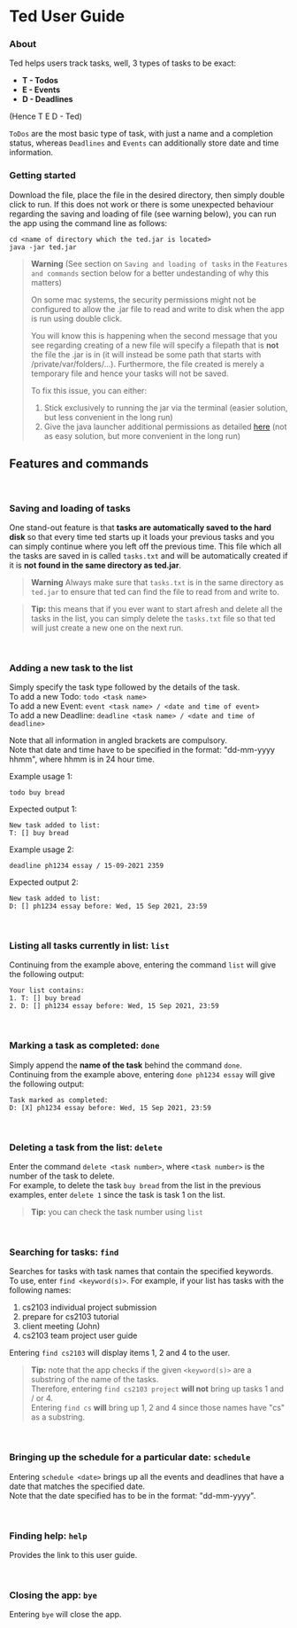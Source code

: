 # Ted User Guide

### About
Ted helps users track tasks, well, 3 types of tasks to be exact:
* **T - Todos**
* **E - Events**
* **D - Deadlines**  

(Hence T E D - Ted)

`ToDos` are the most basic type of task, with just a name and a completion status, whereas `Deadlines` and `Events` can additionally store date and time information.




### Getting started
Download the file, place the file in the desired directory, then simply double click to run. If this does not work or there is some unexpected behaviour regarding the saving and loading of file (see warning below), you can run the app using the command line as follows:
```
cd <name of directory which the ted.jar is located>
java -jar ted.jar
```
> **Warning**
> (See section on `Saving and loading of tasks` in the `Features and commands` section below for a better undestanding of why this matters)  
> 
> On some mac systems, the security permissions might not be configured to allow the .jar file to read and write to disk when the app is run using double click.  
> 
> You will know this is happening when the second message that you see regarding creating of a new file will specify a filepath that is **not** the file the .jar is in (it will instead be some path that starts with /private/var/folders/...). Furthermore, the file created is merely a temporary file and hence your tasks will not be saved.  
> 
> To fix this issue, you can either:
> 1. Stick exclusively to running the jar via the terminal
> (easier solution, but less convenient in the long run)  
> 2. Give the java launcher additional permissions as detailed [here](https://discussions.apple.com/thread/252709578) (not as easy solution, but more convenient in the long run)

## Features and commands

&nbsp;
### Saving and loading of tasks
One stand-out feature is that **tasks are automatically saved to the hard disk** so that every time ted starts up it loads your previous tasks and you can simply continue where you left off the previous time. This file which all the tasks are saved in is called `tasks.txt` and will be automatically created if it is **not found in the same directory as ted.jar**.

> **Warning**
> Always make sure that `tasks.txt` is in the same directory as `ted.jar` to ensure that ted can find the file to read from and write to.

> **Tip:** this means that if you ever want to start afresh and delete all the tasks in the list, you can simply delete the `tasks.txt` file so that ted will just create a new one on the next run.

&nbsp;
### Adding a new task to the list
Simply specify the task type followed by the details of the task.  
To add a new Todo: `todo <task name>`  
To add a new Event: `event <task name> / <date and time of event>`  
To add a new Deadline: `deadline <task name> / <date and time of deadline>`  

Note that all information in angled brackets are compulsory.  
Note that date and time have to be specified in the format: "dd-mm-yyyy hhmm", where hhmm is in 24 hour time.

Example usage 1:
```
todo buy bread
```
Expected output 1:
```
New task added to list:  
T: [] buy bread
```
Example usage 2:
```
deadline ph1234 essay / 15-09-2021 2359
```
Expected output 2:
```
New task added to list:  
D: [] ph1234 essay before: Wed, 15 Sep 2021, 23:59
```

&nbsp;
### Listing all tasks currently in list: `list`
Continuing from the example above, entering the command `list` will give the following output:
```
Your list contains:
1. T: [] buy bread
2. D: [] ph1234 essay before: Wed, 15 Sep 2021, 23:59
```

&nbsp;
### Marking a task as completed: `done`
Simply append the **name of the task** behind the command `done`.  
Continuing from the example above, entering `done ph1234 essay` will give the following output:
```
Task marked as completed:  
D: [X] ph1234 essay before: Wed, 15 Sep 2021, 23:59
```

&nbsp;
### Deleting a task from the list: `delete`
Enter the command `delete <task number>`, where `<task number>` is the number of the task to delete.  
For example, to delete the task `buy bread` from the list in the previous examples, enter  `delete 1` since the task is task 1 on the list.  
> **Tip:** you can check the task number using `list`

&nbsp;
### Searching for tasks: `find`
Searches for tasks with task names that contain the specified keywords.  
To use, enter `find <keyword(s)>`. For example, if your list has tasks with the following names:
1. cs2103 individual project submission
2. prepare for cs2103 tutorial
3. client meeting (John)
4. cs2103 team project user guide

Entering `find cs2103` will display items 1, 2 and 4 to the user.
> **Tip:** note that the app checks if the given `<keyword(s)>` are a substring of the name of the tasks.  
> Therefore, entering `find cs2103 project` **will not** bring up tasks 1 and / or 4.  
> Entering `find cs` **will** bring up 1, 2 and 4 since those names have "cs" as a substring.

&nbsp;
### Bringing up the schedule for a particular date: `schedule`
Entering `schedule <date>` brings up all the events and deadlines that have a date that matches the specified date.  
Note that the date specified has to be in the format: "dd-mm-yyyy".

&nbsp;
### Finding help: `help`
Provides the link to this user guide.

&nbsp;
### Closing the app: `bye`
Entering `bye` will close the app.
